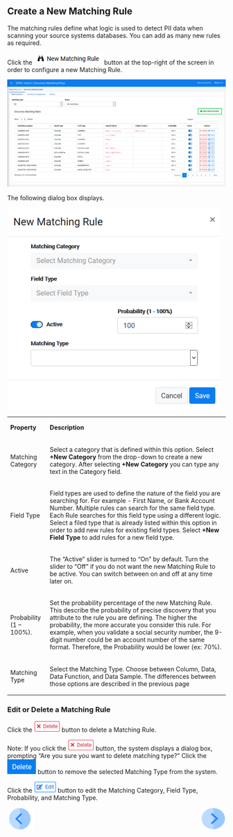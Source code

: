 ## Create a New Matching Rule

The matching rules define what logic is used to detect PII data when scanning your source systems databases. You can add as many new rules as required. 

Click the ![image](/articles/DPM/images/Figure_82_Discovery_NewMatchingRule.png) button at the top-right of the screen in order to configure a new Matching Rule.

![image](/articles/DPM/images/Figure_83_Discovery_MatchingRulesTab_Callout.png)

The following dialog box displays.

![image](/articles/DPM/images/Figure_78_Discovery_NewMatchingRule.png)

<table>
<tbody>
<tr>
<td width="85">
<p><strong>Property</strong></p>
</td>
<td width="785">
<p><strong>Description</strong></p>
</td>
</tr>
<tr>
<td width="85">
<p> Matching  Category</p>
</td>
<td width="785">
    <p>Select a category that is defined within this  option. Select <b>+New Category</b> from the drop-down to create a new category. After selecting <b>+New Category</b> you can type any text in the Category field.</p>
</td>
</tr>
<tr>
<td width="85">
<p>Field Type</p>
</td>
<td width="785">
<p>Field types are used to define the nature of the field you are searching for. For example - First Name, or Bank Account Number. Multiple rules can search for the same field type. Each Rule searches for this field type using a different logic. Select a filed type that is already listed within this option in order to add new rules for existing field types. Select <b>+New Field Type</b> to add rules for a new field type.</p>
</td>
</tr>
<tr>
<td width="85">
<p>Active</p>
</td>
<td width="785">
<p>The “Active” slider is turned to “On” by default. Turn the slider to “Off” if you do not want the  new Matching Rule to be active. You can switch between on and off at any time later on.</p>
</td>
</tr>
<tr>
<td width="85">
<p> Probability (1 – 100%).</p>
</td>
<td width="785">
<p>Set the probability  percentage of the new Matching Rule. This describe the probability of precise discovery that you attribute to the rule you are defining. The higher the probability, the more accurate you consider this rule. For example, when you validate a social  security number, the 9-digit number could be an account number of the same  format. Therefore, the Probability would be lower (ex: 70%).</p>
</td>
</tr>
<tr>
<td width="85">
<p>Matching Type</p>
</td>
<td width="785">
<p>Select the Matching Type.  Choose between Column, Data, Data Function, and Data Sample. The differences between those options are described in the previous page</p>
</td>
</tr>
</tbody>
</table>


### Edit or Delete a Matching Rule

Click the ![image](/articles/DPM/images/Figure_4_3_Delete.png) button to delete a Matching Rule. 

Note: If you click the ![image](/articles/DPM/images/Figure_4_3_Delete.png) button, the system displays a dialog box, prompting “Are you sure you want to delete matching type?” Click the ![image](/articles/DPM/images/ICON_Delete_02.png) button to remove the selected Matching Type from the system.

Click the ![image](/articles/DPM/images/Figure_4_2_Edit.png) button to edit the Matching Category, Field Type, Probability, and Matching Type.


[![Previous](/articles/DPM/images/Previous.png)]( /articles/DPM/02_Admin_Module/15_3_Discovery_Matching_Rules_Overview.md)[<img align="right" width="60" height="54" src="/articles/DPM/images/Next.png">](/articles/DPM/02_Admin_Module/15_5_Discovery_Interfaces_Overview.md)
